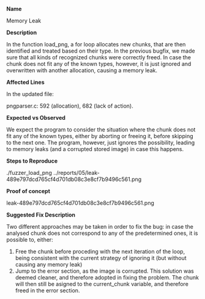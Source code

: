 **Name**

Memory Leak

**Description**

In the function load_png, a for loop allocates new chunks, that are then identified and treated based on their type. In the previous bugfix, we made sure that all kinds of recognized chunks were correctly freed.
In case the chunk does not fit any of the known types, however, it is just ignored and overwritten with another allocation, causing a memory leak.

**Affected Lines**

In the updated file:

pngparser.c: 592 (allocation), 682 (lack of action). 

**Expected vs Observed**

We expect the program to consider the situation where the chunk does not fit any of the known types, either by aborting or freeing it, before skipping to the next one.
The program, however, just ignores the possibility, leading to memory leaks (and a corrupted stored image) in case this happens.

**Steps to Reproduce**

./fuzzer_load_png ../reports/05/leak-489e797dcd765cf4d701db08c3e8cf7b9496c561.png

**Proof of concept**

leak-489e797dcd765cf4d701db08c3e8cf7b9496c561.png

**Suggested Fix Description**

Two different approaches may be taken in order to fix the bug: in case the analysed chunk does not correspond to any of the predetermined ones, it is possible to, either:
1) Free the chunk before proceding with the next iteration of the loop, being consistent with the current strategy of ignoring it (but without causing any memory leak) 
2) Jump to the error section, as the image is corrupted. This solution was deemed cleaner, and therefore adopted in fixing the problem. The chunk will then still be asigned to the current_chunk variable, and therefore freed in the error section.
